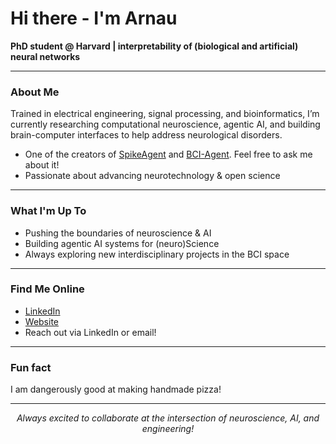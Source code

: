 # Hi there - I'm Arnau

**PhD student @ Harvard | interpretability of (biological and artificial) neural networks**

---

### About Me  
Trained in electrical engineering, signal processing, and bioinformatics, I’m currently researching computational neuroscience, agentic AI, and building brain-computer interfaces to help address neurological disorders.

- One of the creators of [SpikeAgent](https://github.com/LiuLab-Bioelectronics-Harvard/SpikeAgent) and [BCI-Agent](https://github.com/LiuLab-Bioelectronics-Harvard/BCI-Agent). Feel free to ask me about it!
- Passionate about advancing neurotechnology & open science

---

### What I'm Up To
- Pushing the boundaries of neuroscience & AI
- Building agentic AI systems for (neuro)Science
- Always exploring new interdisciplinary projects in the BCI space

---

### Find Me Online
- [LinkedIn](https://www.linkedin.com/in/arnau-marin-llobet/)
- [Website](https://arnaumarin.github.io/)
- Reach out via LinkedIn or email!

---

### Fun fact  
I am dangerously good at making handmade pizza!

---

<p align="center"><i>Always excited to collaborate at the intersection of neuroscience, AI, and engineering!</i></p>
